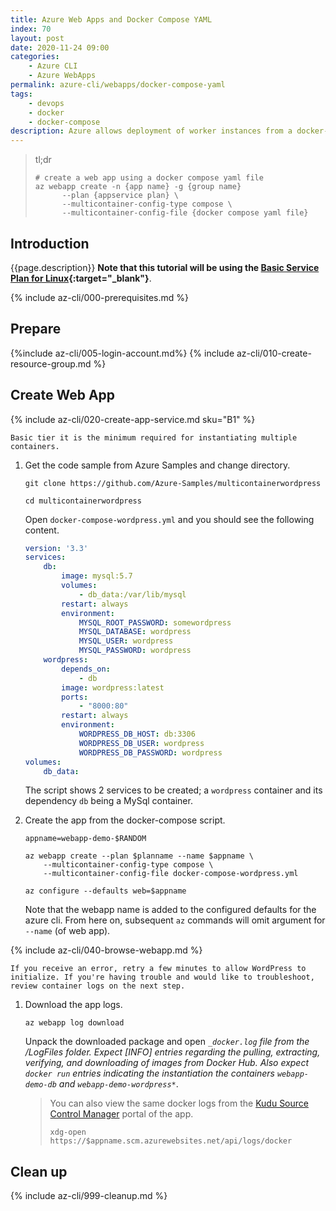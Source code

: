 ```yaml
---
title: Azure Web Apps and Docker Compose YAML
index: 70
layout: post
date: 2020-11-24 09:00
categories: 
    - Azure CLI
    - Azure WebApps
permalink: azure-cli/webapps/docker-compose-yaml
tags: 
    - devops
    - docker
    - docker-compose
description: Azure allows deployment of worker instances from a docker-compose script. This tutorial shows the process of deploying instances for WordPress and database servers using an Azure's docker-compose sample.
---
```

>tl;dr
>```shell
># create a web app using a docker compose yaml file
>az webapp create -n {app name} -g {group name} 
>       --plan {appservice plan} \
>       --multicontainer-config-type compose \
>       --multicontainer-config-file {docker compose yaml file}
>```

## **Introduction**

{{page.description}} **Note that this tutorial will be using the [Basic Service Plan for Linux](https://azure.microsoft.com/en-gb/pricing/details/app-service/linux/){:target="_blank"}**.

{% include az-cli/000-prerequisites.md %}

## **Prepare**
{%include az-cli/005-login-account.md%}
{% include az-cli/010-create-resource-group.md %}

## **Create Web App**

{% include az-cli/020-create-app-service.md sku="B1" %}

    Basic tier it is the minimum required for instantiating multiple containers.

1. Get the code sample from Azure Samples and change directory.

    ```shell
    git clone https://github.com/Azure-Samples/multicontainerwordpress

    cd multicontainerwordpress
    ```

    Open <code>docker-compose-wordpress.yml</code> and you should see the following content.
    ```yml
    version: '3.3'
    services:
        db:
            image: mysql:5.7
            volumes:
                - db_data:/var/lib/mysql
            restart: always
            environment:
                MYSQL_ROOT_PASSWORD: somewordpress
                MYSQL_DATABASE: wordpress
                MYSQL_USER: wordpress
                MYSQL_PASSWORD: wordpress
        wordpress:
            depends_on:
                - db
            image: wordpress:latest
            ports:
                - "8000:80"
            restart: always
            environment:
                WORDPRESS_DB_HOST: db:3306
                WORDPRESS_DB_USER: wordpress
                WORDPRESS_DB_PASSWORD: wordpress
    volumes:
        db_data:
    ```
    The script shows 2 services to be created; a <code>wordpress</code> container and its dependency <code>db</code> being a MySql container.
    
1. Create the app from the docker-compose script.

    ```shell
    appname=webapp-demo-$RANDOM

    az webapp create --plan $planname --name $appname \
        --multicontainer-config-type compose \
        --multicontainer-config-file docker-compose-wordpress.yml

    az configure --defaults web=$appname
    ```

    Note that the webapp name is added to the configured defaults for the azure cli. From here on, subsequent `az` commands will omit argument for <code>--name</code> (of web app).

{% include az-cli/040-browse-webapp.md %}

    If you receive an error, retry a few minutes to allow WordPress to initialize. If you're having trouble and would like to troubleshoot, review container logs on the next step.

1. Download the app logs.

    ```shell
    az webapp log download
    ```

    Unpack the downloaded package and open <code>*_docker.log</code> file from the _/LogFiles_ folder. Expect [INFO] entries regarding the pulling, extracting, verifying, and downloading of images from Docker Hub. Also expect <code>docker run</code> entries indicating the instantiation the containers <code>webapp-demo-*_db_*</code> and <code>webapp-demo-*_wordpress_*</code>.
    >You can also view the same docker logs from the [Kudu Source Control Manager](https://azure.microsoft.com/en-gb/resources/videos/what-is-kudu-with-david-ebbo/) portal of the app.
    >```
    >xdg-open https://$appname.scm.azurewebsites.net/api/logs/docker
    >```

## **Clean up**

{% include az-cli/999-cleanup.md %}